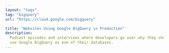 ```yaml
---
layout: "tags"
tag: "bigquery"
url: "https://cloud.google.com/bigquery"

title: "Websites Using Google BigQuery in Production"
description:
  Podcast episodes and interviews where developers go over why they chose to
  use Google BigQuery as one of their databases.
---
```

